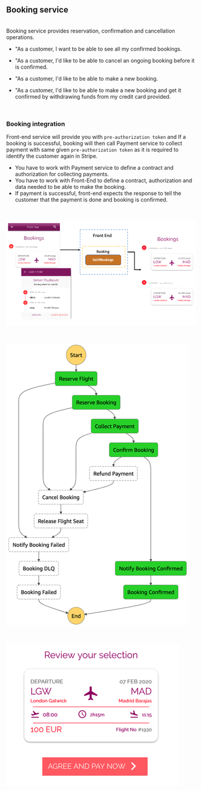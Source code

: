 ## **Booking service**
  <br>  
Booking service provides reservation, confirmation and cancellation operations.

* "As a customer, I want to be able to see all my confirmed bookings. 

* "As a customer, I'd like to be able to cancel an ongoing booking before it is confirmed.
* "As a customer, I'd like to be able to make a new booking.
* "As a customer, I'd like to be able to make a new booking and get it confirmed by withdrawing funds from my credit card provided.

<br>

### **Booking integration**

Front-end service will provide you with `pre-authorization token` and If a booking is successful, booking will then call Payment service to collect payment with same given `pre-authorization token` as it is required to identify the customer again in Stripe.
-  You have to work with Payment service to define a contract and authorization for collecting payments.
-  You have to work with Front-End to define a contract, authorization and data needed to be able to make the booking.
-   If payment is successful, front-end expects the response to tell the customer that the payment is done and booking is confirmed.

<br>

![Booking integration](./Media/integration/integration_booking.png)



<br>

![Booking integration](./Media/booking-state-machine.png)


<br>

![Flight review & selection](./Media/views/frontend_views_flight_selection.png)

